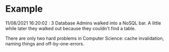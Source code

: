 # Example

<!-- replace-with-date starts -->
11/08/2021 16:20:02 : 3 Database Admins walked into a NoSQL bar. A little while later they walked out because they couldn't find a table.
<!-- replace-with-date ends -->

<!-- replace-with-joke starts -->
There are only two hard problems in Computer Science: cache invalidation, naming things and off-by-one-errors.
<!-- replace-with-joke ends -->